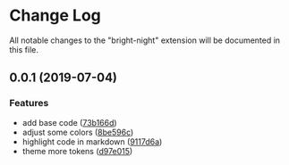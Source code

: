 # Change Log
All notable changes to the "bright-night" extension will be documented in this file.

## 0.0.1 (2019-07-04)
### Features
* add base code ([73b166d](https://github.com/sh7dm/bright-night/commit/73b166d))
* adjust some colors ([8be596c](https://github.com/sh7dm/bright-night/commit/8be596c))
* highlight code in markdown ([9117d6a](https://github.com/sh7dm/bright-night/commit/9117d6a))
* theme more tokens ([d97e015](https://github.com/sh7dm/bright-night/commit/d97e015))
